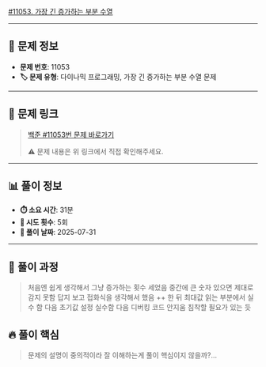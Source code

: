 [#11053. 가장 긴 증가하는 부분 수열](https://www.acmicpc.net/problem/11053)
<img src="https://static.solved.ac/tier_small/9.svg" width="16" height="16">

---

## 📍 문제 정보

- **문제 번호**: 11053
- **🏷️ 문제 유형**: 다이나믹 프로그래밍, 가장 긴 증가하는 부분 수열 문제

---

## 📝 문제 링크

> [백준 #11053번 문제 바로가기](https://www.acmicpc.net/problem/11053)
> 
> ⚠️ 문제 내용은 위 링크에서 직접 확인해주세요.

---

## 📊 풀이 정보

- **⏱️ 소요 시간**: 31분
- **🔄 시도 횟수**: 5회
- **📅 풀이 날짜**: 2025-07-31

---

## 💭 풀이 과정

> 처음엔 쉽게 생각해서 그냥 증가하는 횟수 세었음
> 중간에 큰 숫자 있으면 제대로 감지 못함
> 답지 보고 접화식을 생각해서 했음
> ++ 한 뒤 최대값 읽는 부분에서 실수 함
> 다음 초기값 설정 실수함
> 다음 디버킹 코드 안지움
> 침착할 필요가 있는 듯

## 🔥 풀이 핵심

> 문제의 설명이 중의적이라 잘 이해하는게 풀이 핵심이지 않을까?...
